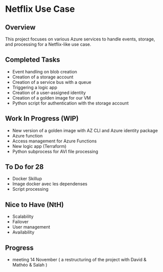 # Netflix Use Case

## Overview
This project focuses on various Azure services to handle events, storage, and processing for a Netflix-like use case.

## Completed Tasks
- Event handling on blob creation
- Creation of a storage account
- Creation of a service bus with a queue
- Triggering a logic app
- Creation of a user-assigned identity
- Creation of a golden image for our VM
- Python script for authentication with the storage account

## Work In Progress (WIP)
- New version of a golden image with AZ CLI and Azure identity package
- Azure function
- Access management for Azure Functions
- New logic app (Terraform)
- Python subprocess for AVI file processing

## To Do for 28
- Docker Skillup
- Image docker avec les dependenses
- Script processing

## Nice to Have (NtH)
- Scalability
- Failover
- User management
- Availability

## Progress
- meeting 14 November ( a restructuring of the project with David & Mathéo & Salah )


